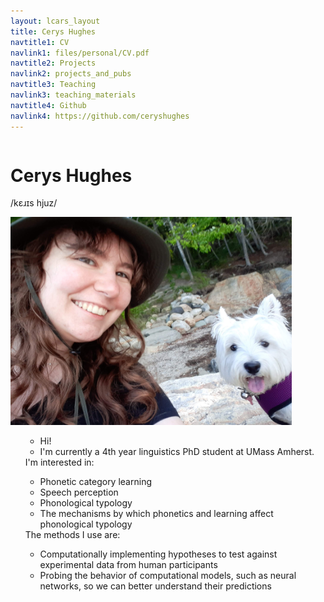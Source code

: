 ```yaml
---
layout: lcars_layout
title: Cerys Hughes
navtitle1: CV
navlink1: files/personal/CV.pdf
navtitle2: Projects
navlink2: projects_and_pubs
navtitle3: Teaching
navlink3: teaching_materials
navtitle4: Github
navlink4: https://github.com/ceryshughes
---
```

<div class="row">
	<div class="column">
	<h1>Cerys Hughes</h1>
	<p class="ipa">/k&#603;&#633;&#618;s hjuz/ </p>
	</div> 
	<div class="column">
	<img src="/files/personal/my_picture.jpg" width="450" height="333"/>
	</div>
</div>
	
<nav>
<ul>
<!-- <a href="files/personal/CV.pdf"><li>CV</li></a> -->
<!-- <a href="#research"><li>Projects and Publications</li></a> -->
<!-- <a href="#teaching"><li>Teaching Materials</li></a> -->
<!-- <a href="https://github.com/ceryshughes"><li>GitHub</li></a></ul></nav> -->

<ul class="lcars-list">
<li> Hi! </li>
<li> I'm currently a 4th year linguistics PhD student at UMass Amherst. </li>
</ul>
I'm interested in:
<ul class="lcars-list">
<li> Phonetic category learning </li>
<li> Speech perception </li>
<li> Phonological typology </li>
<li> The mechanisms by which phonetics and learning affect phonological typology </li>
</ul>
The methods I use are:
<ul class="lcars-list">
<li> Computationally implementing hypotheses to test against experimental data from human participants </li>
<li> Probing the behavior of computational models, such as neural networks, so we can better understand their predictions </li>
</ul>





  

